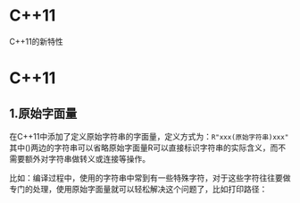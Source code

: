 # C++11


C++11的新特性

<!--more-->

# C++11 





## 1.原始字面量



在C++11中添加了定义原始字符串的字面量，定义方式为：`R"xxx(原始字符串)xxx"` 其中()两边的字符串可以省略原始字面量R可以直接标识字符串的实际含义，而不需要额外对字符串做转义或连接等操作。



比如：编译过程中，使用的字符串中常到有一些特殊字符，对于这些字符往往要做专门的处理，使用原始字面量就可以轻松解决这个问题了，比如打印路径：
